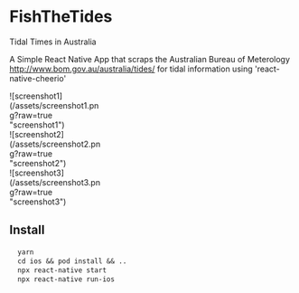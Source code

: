 # FishTheTides
Tidal Times in Australia

A Simple React Native App that scraps the Australian Bureau of Meterology http://www.bom.gov.au/australia/tides/ for tidal information using 'react-native-cheerio'

<div>
  <div style="width:33% ;">
    ![screenshot1](/assets/screenshot1.png?raw=true "screenshot1")
  </div>
  <div style="width:33% ;">
    ![screenshot2](/assets/screenshot2.png?raw=true "screenshot2")
  </div>
  <div style="width:33% ;">
    ![screenshot3](/assets/screenshot3.png?raw=true "screenshot3")
  </div>
</div>






## Install
```
  yarn
  cd ios && pod install && ..
  npx react-native start
  npx react-native run-ios
```
